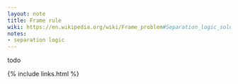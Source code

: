```yaml
---
layout: note
title: Frame rule
wiki: https://en.wikipedia.org/wiki/Frame_problem#Separation_logic_solution
notes:
- separation logic
---
```


todo

{% include links.html %}
